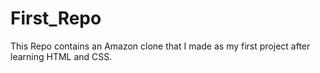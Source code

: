 # First_Repo
This Repo contains an Amazon clone that I made as my first project after learning HTML and CSS.

